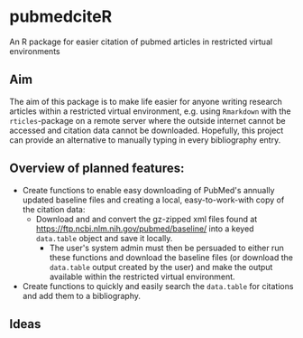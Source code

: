 # pubmedciteR
An R package for easier citation of pubmed articles in restricted virtual environments


## Aim

The aim of this package is to make life easier for anyone writing research articles within a restricted virtual environment, e.g. using `Rmarkdown` with the `rticles`-package on a remote server where the outside internet cannot be accessed and citation data cannot be downloaded. Hopefully, this project can provide an alternative to manually typing in every bibliography entry.

## Overview of planned features:

- Create functions to enable easy downloading of PubMed's annually updated baseline files and creating a local, easy-to-work-with copy of the citation data:
  - Download and and convert the gz-zipped xml files found at https://ftp.ncbi.nlm.nih.gov/pubmed/baseline/ into a keyed `data.table` object and save it locally.
    - The user's system admin must then be persuaded to either run these functions and download the baseline files (or download the `data.table` output created by the user) and make the output available within the restricted virtual environment.
- Create functions to quickly and easily search the `data.table` for citations and add them to a bibliography.

## Ideas
